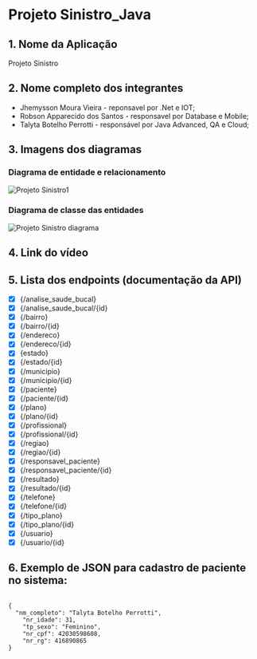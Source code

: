 # Projeto Sinistro_Java

## 1. Nome da Aplicação

Projeto Sinistro

## 2. Nome completo dos integrantes

* Jhemysson Moura Vieira - reponsavel por .Net e IOT;
* Robson Apparecido dos Santos - responsavel por  Database e Mobile; 
* Talyta Botelho Perrotti - responsável por Java Advanced, QA e Cloud;

## 3. Imagens dos diagramas 

### Diagrama de entidade e relacionamento
![Projeto Sinistro1](https://github.com/user-attachments/assets/d5b36ea9-a35b-4c51-a8fe-9cfb69f60259)

### Diagrama de classe das entidades
![Projeto Sinistro diagrama](https://github.com/user-attachments/assets/e8080e7c-746d-4304-b201-04bfe67efaaf)

## 4. Link do vídeo


## 5. Lista dos endpoints (documentação da API)
- [X]  {/analise_saude_bucal}
- [X]  {/analise_saude_bucal/{id}
- [X]  {/bairro}
- [X]  {/bairro/{id}
- [X]  {/endereco}
- [X]  {/endereco/{id}
- [X]  {estado}
- [X]  {/estado/{id}
- [X]  {/municipio}
- [X]  {/municipio/{id}
- [X]  {/paciente}
- [X]  {/paciente/{id}
- [X]  {/plano}
- [X]  {/plano/{id}
- [X]  {/profissional}
- [X]  {/profissional/{id}
- [X]  {/regiao}
- [X]  {/regiao/{id}
- [X]  {/responsavel_paciente}
- [X]  {/responsavel_paciente/{id}
- [X]  {/resultado}
- [X]  {/resultado/{id}
- [X]  {/telefone}
- [X]  {/telefone/{id}
- [X]  {/tipo_plano}
- [X]  {/tipo_plano/{id}
- [X]  {/usuario}
- [X]  {/usuario/{id}

## 6. Exemplo de JSON para cadastro de paciente no sistema:

```

{
  "nm_completo": "Talyta Botelho Perrotti", 
    "nr_idade": 31,
    "tp_sexo": "Feminino",
    "nr_cpf": 42030598608, 
    "nr_rg": 416890865
}

```

